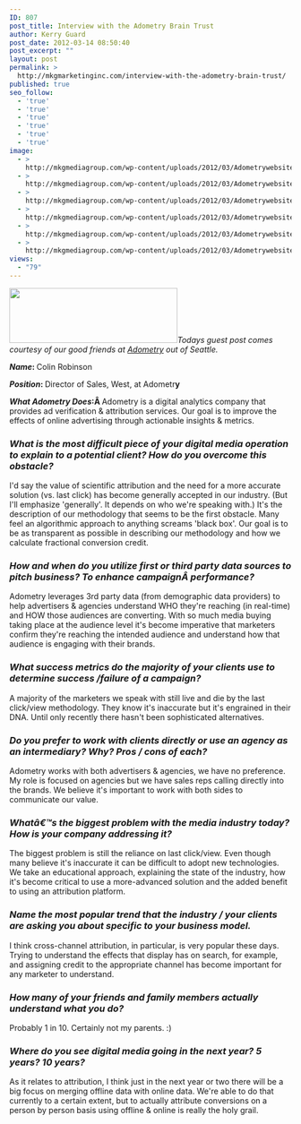 ```yaml
---
ID: 807
post_title: Interview with the Adometry Brain Trust
author: Kerry Guard
post_date: 2012-03-14 08:50:40
post_excerpt: ""
layout: post
permalink: >
  http://mkgmarketinginc.com/interview-with-the-adometry-brain-trust/
published: true
seo_follow:
  - 'true'
  - 'true'
  - 'true'
  - 'true'
  - 'true'
  - 'true'
image:
  - >
    http://mkgmediagroup.com/wp-content/uploads/2012/03/Adometrywebsite.png
  - >
    http://mkgmediagroup.com/wp-content/uploads/2012/03/Adometrywebsite.png
  - >
    http://mkgmediagroup.com/wp-content/uploads/2012/03/Adometrywebsite.png
  - >
    http://mkgmediagroup.com/wp-content/uploads/2012/03/Adometrywebsite.png
  - >
    http://mkgmediagroup.com/wp-content/uploads/2012/03/Adometrywebsite.png
  - >
    http://mkgmediagroup.com/wp-content/uploads/2012/03/Adometrywebsite.png
views:
  - "79"
---
```

<em><img class="alignleft size-medium wp-image-815" title="official adometry logo" src="http://mkgmediagroup.com/wp-content/uploads/2012/03/official-adometry-logo-300x98.jpg" alt="" width="300" height="98" />Todays guest post comes courtesy of our good friends at <a href="http://adometry.com" target="_blank">Adometry</a> out of Seattle.</em>

<strong><em>Name</em>: </strong>Colin Robinson

<strong><em>Position</em>: </strong>Director of Sales, West, at Adometr<strong>y</strong>

<strong><em>What Adometry Does</em>:Â </strong>Adometry is a digital analytics company that provides ad verification &amp; attribution services. Our goal is to improve the effects of online advertising through actionable insights &amp; metrics.
<h3><em>What is the most difficult piece of your digital media operation to explain to a potential client? How do you overcome this obstacle?</em></h3>
I'd say the value of scientific attribution and the need for a more accurate solution (vs. last click) has become generally accepted in our industry. (But I'll emphasize 'generally'. It depends on who we're speaking with.) It's the description of our methodology that seems to be the first obstacle. Many feel an algorithmic approach to anything screams 'black box'. Our goal is to be as transparent as possible in describing our methodology and how we calculate fractional conversion credit.
<h3><em>How and when do you utilize first or third party data sources to pitch business? To enhance campaignÂ </em><em>performance?</em></h3>
Adometry leverages 3rd party data (from demographic data providers) to help advertisers &amp; agencies understand WHO they're reaching (in real-time) and HOW those audiences are converting. With so much media buying taking place at the audience level it's become imperative that marketers confirm they're reaching the intended audience and understand how that audience is engaging with their brands.
<h3><em>What success metrics do the majority of your clients use to determine success /failure of a campaign?</em></h3>
<div>A majority of the marketers we speak with still live and die by the last click/view methodology. They know it's inaccurate but it's engrained in their DNA. Until only recently there hasn't been sophisticated alternatives.</div>
<h3><em>Do you prefer to work with clients directly or use an agency as an intermediary? Why? Pros / cons of each?</em></h3>
Adometry works with both advertisers &amp; agencies, we have no preference. My role is focused on agencies but we have sales reps calling directly into the brands. We believe it's important to work with both sides to communicate our value.
<h3><em>Whatâ€™s the biggest problem with the media industry today? How is your company addressing it?</em></h3>
The biggest problem is still the reliance on last click/view. Even though many believe it's inaccurate it can be difficult to adopt new technologies. We take an educational approach, explaining the state of the industry, how it's become critical to use a more-advanced solution and the added benefit to using an attribution platform.
<h3><em>Name the most popular trend that the industry / your clients are asking you about specific to your business model.</em></h3>
I think cross-channel attribution, in particular, is very popular these days. Trying to understand the effects that display has on search, for example, and assigning credit to the appropriate channel has become important for any marketer to understand.
<h3><em>How many of your friends and family members actually understand what you do?</em></h3>
Probably 1 in 10. Certainly not my parents. :)
<h3><em>Where do you see digital media going in the next year? 5 years? 10 years?</em></h3>
As it relates to attribution, I think just in the next year or two there will be a big focus on merging offline data with online data. We're able to do that currently to a certain extent, but to actually attribute conversions on a person by person basis using offline &amp; online is really the holy grail.